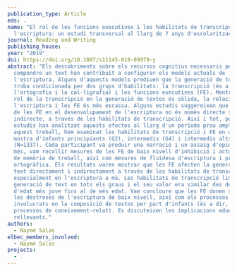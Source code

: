 ```yaml
---
publication_type: Article
eds: .
name: "El rol de les funcions executives i les habilitats de transcripció en
  l'escriptura: un estudi transversal al llarg de 7 anys d'escolarització"
journal: Reading and Writing
publishing_house: .
year: "2019"
doi: https://doi.org/10.1007/s11145-019-09979-y
abstract: "Els descobriments sobre els recursos cognitius necessaris per a
  compondre un text han contribuït a configurar els models actuals de
  l'escriptura. Alguns d'aquests models prediuen que la generació de textos es
  troba condicionada per dos grups d'habilitats: la transcripció (és a dir,
  l'ortografia i la cal·ligrafia) i les funcions executives (FE). Mentre que el
  rol de la transcripció en la generació de textos és sòlida, la relació entre
  l'escriptura i les FE és més escassa. Alguns estudis suggereixen que l'impacte
  de les FE en el desenvolupament de l'escriptura no és només directe sinó també
  indirecte, a través de les habilitats de transcripció. Així i tot, pocs
  estudis han analitzat aquests efectes al llarg d'un període prou ampli. En
  aquest treball, hem examinat les habilitats de transcripció i FE en una àmplia
  mostra d'infants principiants (G2), intermedis (G4) i intermedis alts (G8)
  (N=1337). Cada participant va produir una narració i un assaig d'opinió. A
  més, vam recollir mesures de les FE de baix nivell d'inhibició i actualització
  de memòria de treball, així com mesures de fluïdesa d'escriptura i precisió
  ortogràfica. Els resultats varen mostrar que les FE afecten la generació de
  text directament i indirectament a través de les habilitats de transcripció,
  especialment en l'escriptura a mà. Les habilitats de transcripció limitaven la
  generació de text en tots els graus i el seu valor era similar des del grup
  d'edat més jove fins al de més edat. Vam concloure que les FE donen suport a
  les destreses de l'escriptura de baix nivell, així com els processos clau
  involucrats en la composició de textos per part d'infants (és a dir, els
  processos de coneixement-relat). Es discuteixen les implicacions educatives
  rellevants."
authors:
  - Naymé Salas
elbec_members_involved:
  - Naymé Salas
projects:
  - .
---
```

